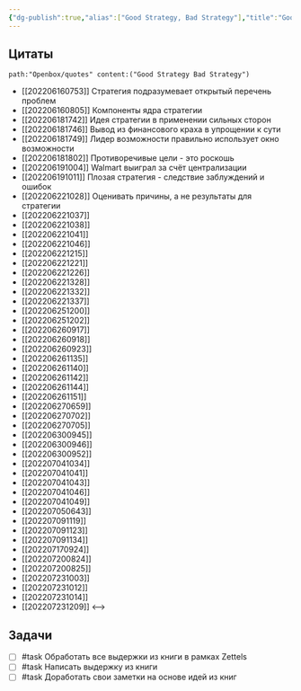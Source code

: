 ```yaml
---
{"dg-publish":true,"alias":["Good Strategy, Bad Strategy"],"title":"Good Strategy, Bad Strategy","category":"book","tags":["books/inbox"],"rating":null,"date":"2022-06-15T08:23:22+03:00","modified_at":"2022-07-24T15:05:26+03:00","permalink":"/refs/good-strategy-bad-strategy/","dgHomeLink":false,"dgPassFrontmatter":true}
---
```







## Цитаты

```expander
path:"Openbox/quotes" content:("Good Strategy Bad Strategy")
```
- [[202206160753]] Стратегия подразумевает открытый перечень проблем
- [[202206160805]] Компоненты ядра стратегии
- [[202206181742]] Идея стратегии в применении сильных сторон
- [[202206181746]] Вывод из финансового краха в упрощении к сути
- [[202206181749]] Лидер возможности правильно использует окно возможности
- [[202206181802]] Противоречивые цели - это роскошь
- [[202206191004]] Walmart выиграл за счёт централизации
- [[202206191011]] Плозая стратегия - следствие заблуждений и ошибок
- [[202206221028]] Оценивать причины, а не результаты для стратегии
- [[202206221037]] 
- [[202206221038]] 
- [[202206221041]] 
- [[202206221046]] 
- [[202206221215]] 
- [[202206221221]] 
- [[202206221226]] 
- [[202206221328]] 
- [[202206221332]] 
- [[202206221337]] 
- [[202206251200]] 
- [[202206251202]] 
- [[202206260917]] 
- [[202206260918]] 
- [[202206260923]] 
- [[202206261135]] 
- [[202206261140]] 
- [[202206261142]] 
- [[202206261144]] 
- [[202206261151]] 
- [[202206270659]] 
- [[202206270702]] 
- [[202206270705]] 
- [[202206300945]] 
- [[202206300946]] 
- [[202206300952]] 
- [[202207041034]] 
- [[202207041041]] 
- [[202207041043]] 
- [[202207041046]] 
- [[202207041049]] 
- [[202207050643]] 
- [[202207091119]] 
- [[202207091123]] 
- [[202207091134]] 
- [[202207170924]] 
- [[202207200824]] 
- [[202207200825]] 
- [[202207231003]] 
- [[202207231012]] 
- [[202207231014]] 
- [[202207231209]] 
<-->

## Задачи

- [ ] #task Обработать все выдержки из книги в рамках Zettels
- [ ] #task Написать выдержку из книги
- [ ] #task Доработать свои заметки на основе идей из книг
